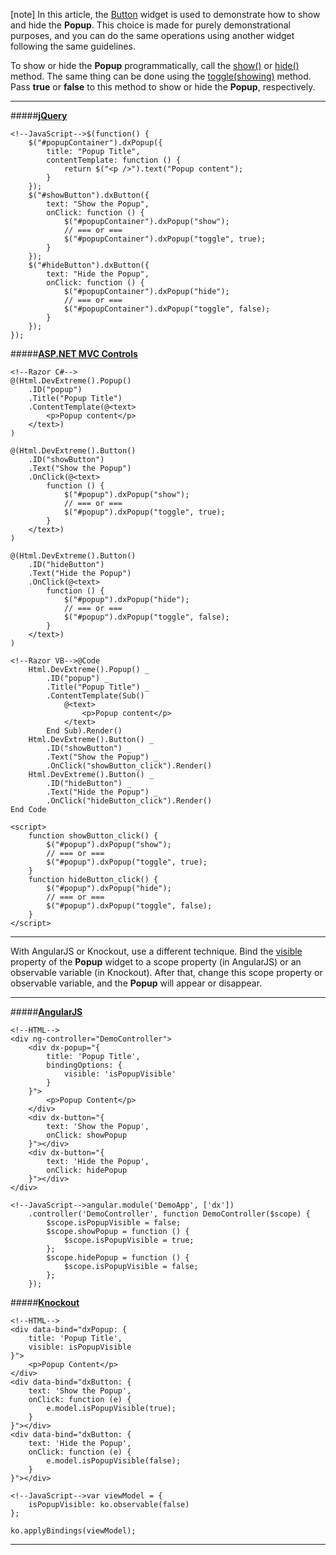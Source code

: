 [note] In this article, the [Button](/concepts/05%20Widgets/Button/00%20Overview.md '/Documentation/Guide/Widgets/Button/Overview/') widget is used to demonstrate how to show and hide the **Popup**. This choice is made for purely demonstrational purposes, and you can do the same operations using another widget following the same guidelines.

To show or hide the **Popup** programmatically, call the [show()](/api-reference/10%20UI%20Widgets/dxOverlay/3%20Methods/show().md '/Documentation/ApiReference/UI_Widgets/dxPopup/Methods/#show') or [hide()](/api-reference/10%20UI%20Widgets/dxOverlay/3%20Methods/hide().md '/Documentation/ApiReference/UI_Widgets/dxPopup/Methods/#hide') method. The same thing can be done using the [toggle(showing)](/api-reference/10%20UI%20Widgets/dxOverlay/3%20Methods/toggle(showing).md '/Documentation/ApiReference/UI_Widgets/dxPopup/Methods/#toggleshowing') method. Pass **true** or **false** to this method to show or hide the **Popup**, respectively.

---

#####[**jQuery**](/concepts/00%20Getting%20Started/10%20Widget%20Basics%20-%20jQuery/01%20Create%20and%20Configure%20a%20Widget.md '/Documentation/Guide/Getting_Started/Widget_Basics_-_jQuery/Create_and_Configure_a_Widget/')  

    <!--JavaScript-->$(function() {
        $("#popupContainer").dxPopup({
            title: "Popup Title",
            contentTemplate: function () {
                return $("<p />").text("Popup content");
            }
        });
        $("#showButton").dxButton({
            text: "Show the Popup", 
            onClick: function () {
                $("#popupContainer").dxPopup("show");
                // === or ===
                $("#popupContainer").dxPopup("toggle", true);
            } 
        });
        $("#hideButton").dxButton({
            text: "Hide the Popup", 
            onClick: function () {
                $("#popupContainer").dxPopup("hide");
                // === or ===
                $("#popupContainer").dxPopup("toggle", false);
            } 
        });
    });

#####[**ASP.NET MVC Controls**](/concepts/35%20ASP.NET%20MVC%20Controls/20%20Fundamentals/05%20Creating%20a%20Widget.md '/Documentation/Guide/ASP.NET_MVC_Controls/Fundamentals/#Creating_a_Widget')

    <!--Razor C#-->
    @(Html.DevExtreme().Popup()
        .ID("popup")
        .Title("Popup Title")
        .ContentTemplate(@<text>
            <p>Popup content</p>
        </text>)
    )

    @(Html.DevExtreme().Button()
        .ID("showButton")
        .Text("Show the Popup")
        .OnClick(@<text>
            function () {
                $("#popup").dxPopup("show");
                // === or ===
                $("#popup").dxPopup("toggle", true);
            } 
        </text>)
    )

    @(Html.DevExtreme().Button()
        .ID("hideButton")
        .Text("Hide the Popup")
        .OnClick(@<text>
            function () {
                $("#popup").dxPopup("hide");
                // === or ===
                $("#popup").dxPopup("toggle", false);
            } 
        </text>)
    )

    <!--Razor VB-->@Code
        Html.DevExtreme().Popup() _
            .ID("popup") _
            .Title("Popup Title") _
            .ContentTemplate(Sub()
                @<text>
                    <p>Popup content</p>
                </text>
            End Sub).Render()
        Html.DevExtreme().Button() _
            .ID("showButton") _
            .Text("Show the Popup") _
            .OnClick("showButton_click").Render()
        Html.DevExtreme().Button() _
            .ID("hideButton") _
            .Text("Hide the Popup") _
            .OnClick("hideButton_click").Render()
    End Code

    <script>
        function showButton_click() {
            $("#popup").dxPopup("show");
            // === or ===
            $("#popup").dxPopup("toggle", true);
        }
        function hideButton_click() {
            $("#popup").dxPopup("hide");
            // === or ===
            $("#popup").dxPopup("toggle", false);
        }
    </script>

---

With AngularJS or Knockout, use a different technique. Bind the [visible](/api-reference/10%20UI%20Widgets/dxOverlay/1%20Configuration/visible.md '/Documentation/ApiReference/UI_Widgets/dxPopup/Configuration/#visible') property of the **Popup** widget to a scope property (in AngularJS) or an observable variable (in Knockout). After that, change this scope property or observable variable, and the **Popup** will appear or disappear.

---

#####[**AngularJS**](/concepts/00%20Getting%20Started/20%20Widget%20Basics%20-%20AngularJS/01%20Create%20and%20Configure%20a%20Widget.md '/Documentation/Guide/Getting_Started/Widget_Basics_-_AngularJS/Create_and_Configure_a_Widget/') 

    <!--HTML-->
    <div ng-controller="DemoController">
        <div dx-popup="{
            title: 'Popup Title',
            bindingOptions: {
                visible: 'isPopupVisible'
            }
        }">
            <p>Popup Content</p>
        </div>
        <div dx-button="{
            text: 'Show the Popup',
            onClick: showPopup
        }"></div>
        <div dx-button="{
            text: 'Hide the Popup',
            onClick: hidePopup
        }"></div>
    </div>

    <!--JavaScript-->angular.module('DemoApp', ['dx'])
        .controller('DemoController', function DemoController($scope) {
            $scope.isPopupVisible = false;
            $scope.showPopup = function () {
                $scope.isPopupVisible = true;
            };
            $scope.hidePopup = function () {
                $scope.isPopupVisible = false;
            };
        });

#####[**Knockout**](/concepts/00%20Getting%20Started/25%20Widget%20Basics%20-%20Knockout/01%20Create%20and%20Configure%20a%20Widget.md '/Documentation/Guide/Getting_Started/Widget_Basics_-_Knockout/Create_and_Configure_a_Widget/')  

    <!--HTML-->
    <div data-bind="dxPopup: {
        title: 'Popup Title',
        visible: isPopupVisible
    }">
        <p>Popup Content</p>
    </div>
    <div data-bind="dxButton: {
        text: 'Show the Popup',
        onClick: function (e) {
            e.model.isPopupVisible(true);
        }
    }"></div>
    <div data-bind="dxButton: {
        text: 'Hide the Popup',
        onClick: function (e) {
            e.model.isPopupVisible(false);
        }
    }"></div>

    <!--JavaScript-->var viewModel = {
        isPopupVisible: ko.observable(false)
    };

    ko.applyBindings(viewModel);

---
